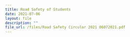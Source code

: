 ```yaml
---
title: Road Safety of Students
date: 2021-07-06
layout: file
description: ""
file_url: /files/Road Safety Circular 2021 06072021.pdf
---
```

